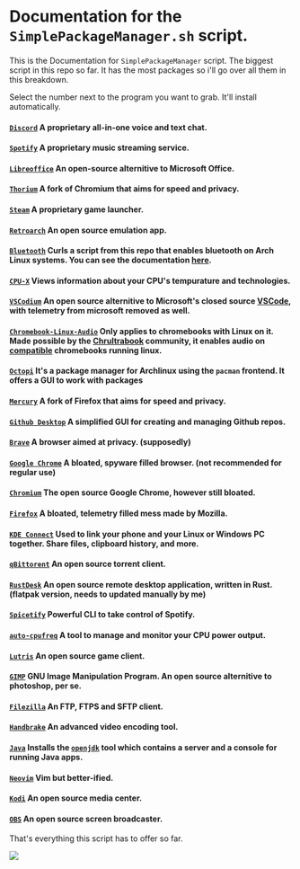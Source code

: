 # Documentation for the `SimplePackageManager.sh` script.

This is the Documentation for `SimplePackageManager` script. The biggest script in this repo so far. It has the most packages so i'll go over all them in this breakdown.

Select the number next to the program you want to grab. It'll install automatically.

#### [`Discord`](https://discord.com) A proprietary all-in-one voice and text chat.
#### [`Spotify`](https://spotify.com) A proprietary music streaming service.
#### [`Libreoffice`](https://www.libreoffice.org/) An open-source alternitive to Microsoft Office.
#### [`Thorium`](https://thorium.rocks) A fork of Chromium that aims for speed and privacy.
#### [`Steam`](https://steampowered.com/) A proprietary game launcher.
#### [`Retroarch`](https://www.retroarch.com/) An open source emulation app.
#### [`Bluetooth`](https://en.wikipedia.org/wiki/Bluetooth) Curls a script from this repo that enables bluetooth on Arch Linux systems. You can see the documentation [here](https://github.com/strangetheproot/practical-shell-files/blob/main/documentation/BluetoothHelp.md).
#### [`CPU-X`](https://aur.archlinux.org/packages/cpu-x) Views information about your CPU's tempurature and technologies.
#### [`VSCodium`](https://vscodium.com) An open source alternitive to Microsoft's closed source [VSCode](https://code.visualstudio.com/), with telemetry from microsoft removed as well.
#### [`Chromebook-Linux-Audio`](https://github.com/WeirdTreeThing/chromebook-linux-audio/) Only applies to chromebooks with Linux on it. Made possible by the [Chrultrabook](https://chrultrabook.github.io/docs) community, it enables audio on [compatible](https://docs.chrultrabook.com/docs/firmware/supported-devices.html) chromebooks running linux.
#### [`Octopi`](https://tintaescura.com/projects/octopi/) It's a package manager for Archlinux using the `pacman` frontend. It offers a GUI to work with packages
#### [`Mercury`](https://thorium.rocks/mercury) A fork of Firefox that aims for speed and privacy.
#### [`Github Desktop`](https://github.com/desktop) A simplified GUI for creating and managing Github repos.
#### [`Brave`](https://brave.com) A browser aimed at privacy. (supposedly)
#### [`Google Chrome`](https://google.com/chrome) A bloated, spyware filled browser. (not recommended for regular use)
#### [`Chromium`](https://www.chromium.org/Home/) The open source Google Chrome, however still bloated.
#### [`Firefox`](https://firefox.com) A bloated, telemetry filled mess made by Mozilla.
#### [`KDE Connect`](https://kdeconnect.kde.org/) Used to link your phone and your Linux or Windows PC together. Share files, clipboard history, and more.
#### [`qBittorent`](https://www.qbittorrent.org/) An open source torrent client.
#### [`RustDesk`](https://rustdesk.com/) An open source remote desktop application, written in Rust. (flatpak version, needs to updated manually by me)
#### [`Spicetify`](https://spicetify.app) Powerful CLI to take control of Spotify.
#### [`auto-cpufreq`](https://github.com/AdnanHodzic/auto-cpufreq) A tool to manage and monitor your CPU power output.
#### [`Lutris`](https://lutris.net/) An open source game client.
#### [`GIMP`](https://www.gimp.org/) GNU Image Manipulation Program. An open source alternitive to photoshop, per se.
#### [`Filezilla`](https://filezilla-project.org/) An FTP, FTPS and SFTP client.
#### [`Handbrake`](https://handbrake.fr/) An advanced video encoding tool.
#### [`Java`](https://www.java.com/en/) Installs the [`openjdk`](https://openjdk.org/) tool which contains a server and a console for running Java apps.
#### [`Neovim`](https://neovim.io/) Vim but better-ified.
#### [`Kodi`](https://kodi.tv/) An open source media center.
#### [`OBS`](https://obsproject.com/) An open source screen broadcaster.

That's everything this script has to offer so far.


<img src=https://raw.githubusercontent.com/strangetheproot/practical-shell-files/main/assets/whatsapp.jpeg>
